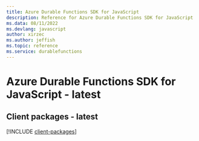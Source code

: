 ```yaml
---
title: Azure Durable Functions SDK for JavaScript
description: Reference for Azure Durable Functions SDK for JavaScript
ms.data: 08/11/2022
ms.devlang: javascript
author: xirzec
ms.author: jeffish
ms.topic: reference
ms.service: durablefunctions
---
```

# Azure Durable Functions SDK for JavaScript - latest

## Client packages - latest
[!INCLUDE [client-packages](durable-functions-client-index.md)]